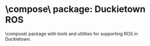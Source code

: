 # \\compose\\ package: Duckietown ROS

\\compose\\ package with tools and utilities for supporting ROS in Duckietown.